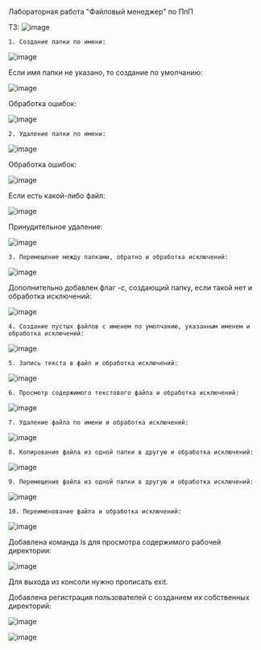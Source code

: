Лабораторная работа "Файловый менеджер" по ПпП


ТЗ: ![image](https://user-images.githubusercontent.com/113033685/194346032-cb608304-af48-4ff6-80de-4e0ddc21d2a5.png)


	1. Создание папки по имени:
  
![image](https://user-images.githubusercontent.com/113033685/194346105-a2aa1374-76e2-4fae-a151-6498c732c31a.png)

Если имя папки не указано, то создание по умолчанию:

![image](https://user-images.githubusercontent.com/113033685/194346140-e7059093-a59c-4dc3-b13d-68de9b4ac975.png)

Обработка ошибок:

![image](https://user-images.githubusercontent.com/113033685/194346187-73a54470-fa07-4419-9e4b-7bba05c2e62c.png)


	2. Удаление папки по имени:

![image](https://user-images.githubusercontent.com/113033685/194346408-9e403bf3-da4d-4af8-a94d-3abf5daca9fb.png)

Обработка ошибок:

![image](https://user-images.githubusercontent.com/113033685/194346439-800fd0c7-3ade-490d-a209-5088bf17b55d.png)

Если есть какой-либо файл:

![image](https://user-images.githubusercontent.com/113033685/194346475-0a5e20bd-b181-4573-a47e-d52a2fb63f55.png)

Принудительное удаление:

![image](https://user-images.githubusercontent.com/113033685/194346505-db861190-26b5-4ae1-b908-86abd47682c1.png)


	3. Перемещение между папками, обратно и обработка исключений:

![image](https://user-images.githubusercontent.com/113033685/194346657-6d598126-72e5-48d7-9dad-2ab1a0f54b73.png)

Дополнительно добавлен флаг -c, создающий папку, если такой нет и обработка исключений:

![image](https://user-images.githubusercontent.com/113033685/194346686-6b006d13-e0a0-430a-9456-0c55ba00aa1f.png)


	4. Создание пустых файлов с именем по умолчанию, указанным именем и обработка исключений:

![image](https://user-images.githubusercontent.com/113033685/194346712-a01627e4-826c-4299-b20f-9df300833163.png)


	5. Запись текста в файл и обработка исключений:

![image](https://user-images.githubusercontent.com/113033685/194346739-373da9f2-c114-4445-beba-57582e5f63a9.png)


	6. Просмотр содержимого текстового файла и обработка исключений:

![image](https://user-images.githubusercontent.com/113033685/194346764-7b7e9111-6b0b-48b8-8249-4a863d741c1a.png)


	7. Удаление файла по имени и обработка исключений:

![image](https://user-images.githubusercontent.com/113033685/194346781-3d09f890-8062-41b6-a771-97f87a563208.png)


	8. Копирование файла из одной папки в другую и обработка исключений:

![image](https://user-images.githubusercontent.com/113033685/194346802-2d995661-f2e6-4dbb-94cb-f35c214bf3f0.png)


	9. Перемещение файла из одной папки в другую и обработка исключений:

![image](https://user-images.githubusercontent.com/113033685/194346815-2a32c736-1e79-4683-b4d9-405236e7ef1d.png)


	10. Переименование файла и обработка исключений:

![image](https://user-images.githubusercontent.com/113033685/194346835-cdb6c5e1-47a9-496d-a1e4-69d219068c19.png)


Добавлена команда ls для просмотра содержимого рабочей директории:

![image](https://user-images.githubusercontent.com/113033685/194346877-bc1b5bc5-2e7e-4cfc-8276-37ef0476ec1f.png)


Для выхода из консоли нужно прописать exit.

Добавлена регистрация пользователей с созданием их собственных директорий:

![image](https://user-images.githubusercontent.com/113033685/194393452-27ec63d0-4cd2-4df1-a3e2-5f0129d066b0.png)

![image](https://user-images.githubusercontent.com/113033685/194393468-81d12312-cabe-448d-8d52-3fd402b26318.png)
